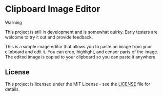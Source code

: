 # Clipboard Image Editor

> [!WARNING]
> This project is still in development and is somewhat quirky. Early testers are welcome to try it out and provide feedback.

This is a simple image editor that allows you to paste an image from your clipboard and edit it. You can crop, highlight, and censor parts of the image. The edited image is copied to your clipboard so you can paste it anywhere.

## License

This project is licensed under the MIT License - see the [LICENSE](LICENSE) file for details.
